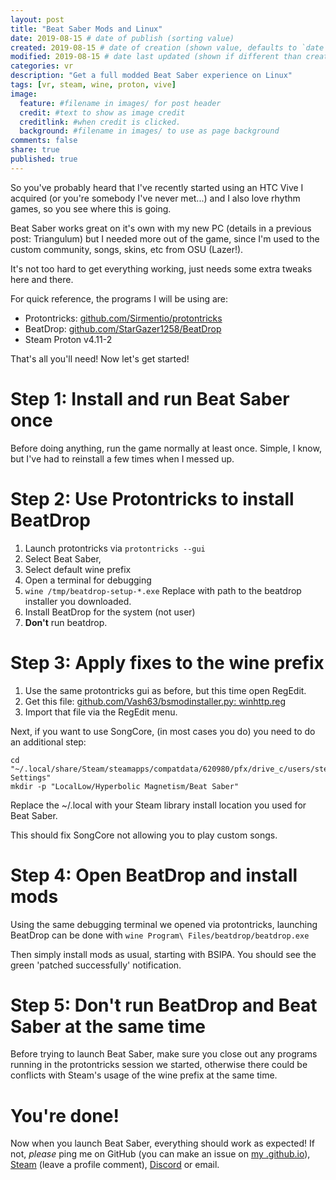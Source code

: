 ```yaml
---
layout: post
title: "Beat Saber Mods and Linux"
date: 2019-08-15 # date of publish (sorting value)
created: 2019-08-15 # date of creation (shown value, defaults to `date`)
modified: 2019-08-15 # date last updated (shown if different than created)
categories: vr
description: "Get a full modded Beat Saber experience on Linux"
tags: [vr, steam, wine, proton, vive]
image:
  feature: #filename in images/ for post header
  credit: #text to show as image credit
  creditlink: #when credit is clicked.
  background: #filename in images/ to use as page background
comments: false
share: true
published: true
---
```


So you've probably heard that I've recently started using an HTC Vive I acquired (or you're somebody I've never met...) and I also love rhythm games, so you see where this is going.

Beat Saber works great on it's own with my new PC (details in a previous post: Triangulum) but I needed more out of the game, since I'm used to the custom community, songs, skins, etc from OSU (Lazer!).

It's not too hard to get everything working, just needs some extra tweaks here and there.

For quick reference, the programs I will be using are:

 - Protontricks: [github.com/Sirmentio/protontricks](https://github.com/Sirmentio/protontricks)
 - BeatDrop: [github.com/StarGazer1258/BeatDrop](https://github.com/StarGazer1258/BeatDrop)
 - Steam Proton v4.11-2

That's all you'll need! Now let's get started!


# Step 1: Install and run Beat Saber once

Before doing anything, run the game normally at least once. Simple, I know, but I've had to reinstall a few times when I messed up.

# Step 2: Use Protontricks to install BeatDrop

 1. Launch protontricks via `protontricks --gui`
 2. Select Beat Saber,
 3. Select default wine prefix
 4. Open a terminal for debugging
 5. `wine /tmp/beatdrop-setup-*.exe` Replace with path to the beatdrop installer you downloaded.
 6. Install BeatDrop for the system (not user)
 7. **Don't** run beatdrop.

# Step 3: Apply fixes to the wine prefix

 1. Use the same protontricks gui as before, but this time open RegEdit.
 2. Get this file: [github.com/Vash63/bsmodinstaller.py: winhttp.reg](https://github.com/Vash63/bsmodinstaller.py/blob/master/winhttp.reg)
 3. Import that file via the RegEdit menu.

Next, if you want to use SongCore, (in most cases you do) you need to do an additional step:

```
cd "~/.local/share/Steam/steamapps/compatdata/620980/pfx/drive_c/users/steamuser/Local Settings"
mkdir -p "LocalLow/Hyperbolic Magnetism/Beat Saber"
```

Replace the ~/.local with your Steam library install location you used for Beat Saber.

This should fix SongCore not allowing you to play custom songs.

# Step 4: Open BeatDrop and install mods

Using the same debugging terminal we opened via protontricks, launching BeatDrop can be done with `wine Program\ Files/beatdrop/beatdrop.exe`

Then simply install mods as usual, starting with BSIPA. You should see the green 'patched successfully' notification.

# Step 5: Don't run BeatDrop and Beat Saber at the same time

Before trying to launch Beat Saber, make sure you close out any programs running in the protontricks session we started, otherwise there could be conflicts with Steam's usage of the wine prefix at the same time.

# You're done!

Now when you launch Beat Saber, everything should work as expected! If not, *please* ping me on GitHub (you can make an issue on [my .github.io](https://github.com/robobenklein/robobenklein.github.io)), [Steam](https://steamcommunity.com/id/robobenklein/) (leave a profile comment), [Discord](https://discord.gg/0u3n2P3AmId0Ldy4) or email.
